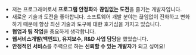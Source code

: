 - 저는 프로그래머로서 **프로그램 안정화**와 **끊임없는 도전**을 즐기는 개발자입니다.
- 새로운 기술과 도전을 좋아합니다. 소프트웨어 개발 분야는 끊임없이 진화하고 변화하기 때문에 항상 최신 기술과 도구에 대한 호기심을 가지고 있습니다. 
- **협업과 팀 작업**을 중요하게 생각합니다. 
- **웹서비스개발(백엔드), 유지보수, R&D 사업 담당**을 했었습니다.
- **안정적인 서비스**를 주력으로 하는 **신뢰할 수 있는 개발자**가 되고 싶어요! 